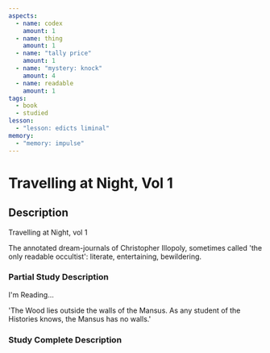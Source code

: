 ```yaml
---
aspects:
  - name: codex
    amount: 1
  - name: thing
    amount: 1
  - name: "tally price"
    amount: 1
  - name: "mystery: knock"
    amount: 4
  - name: readable
    amount: 1
tags:
  - book
  - studied
lesson:
  - "lesson: edicts liminal"
memory:
  - "memory: impulse"
---
```


# Travelling at Night, Vol 1

## Description
Travelling at Night, vol 1

The annotated dream-journals of Christopher Illopoly, sometimes called 'the only readable occultist': literate, entertaining, bewildering.
### Partial Study Description
I'm Reading...

'The Wood lies outside the walls of the Mansus. As any student of the Histories knows, the Mansus has no walls.'
### Study Complete Description
